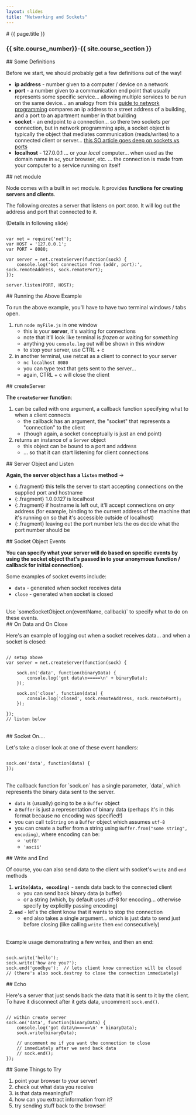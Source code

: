 ```yaml
---
layout: slides
title: "Networking and Sockets"
---
```

<section markdown="block" class="intro-slide">
# {{ page.title }}

### {{ site.course_number}}-{{ site.course_section }}

<p><small></small></p>
</section>

<section markdown="block">
## Some Definitions

Before we start, we should probably get a few definitions out of the way!

* __ip address__ - number given to a computer / device on a network
* __port__ - a number given to a communication end point that usually represents some specific service... allowing multiple services to be run on the same device... an analogy from this [guide to network programming](http://beej.us/guide/bgnet/output/html/singlepage/bgnet.html) compares an ip address to a street address of a building, and a port to an apartment number in that building
* __socket__ - an endpoint to a connection... so there two sockets per connection, but in network programming apis, a socket object is typically the object that mediates communication (reads/writes) to a connected client or server... [this SO article goes deep on sockets vs ports](http://stackoverflow.com/questions/152457/what-is-the-difference-between-a-port-and-a-socket)
* __localhost__ - 127.0.0.1 ... or your _local_ computer... when used as the domain name in `nc`, your browser, etc. ... the connection is made from your computer to a service running on itself

</section>
<section markdown="block">
## net module

Node comes with a built in `net` module. It provides __functions for creating servers and clients__.

The following creates a server that listens on port `8080`. It will log out the address and port that connected to it.

(Details in following slide)

<pre><code data-trim contenteditable>
var net = require('net');
var HOST = '127.0.0.1';
var PORT = 8080;

var server = net.createServer(function(sock) {
    console.log('Got connection from (addr, port):', sock.remoteAddress, sock.remotePort); 
});

server.listen(PORT, HOST);
</code></pre>

</section>

<section markdown="block">
## Running the Above Example

To run the above example, you'll have to have two terminal windows / tabs open.

1. run `node myFile.js` in one window
    * this is your __server__, it's waiting for connections
    * note that it'll look like terminal is _frozen_ or waiting for _something_
    * anything you `console.log` out will be shown in this window
    * to stop your server, use CTRL + c
2. in another terminal, use netcat as a client to connect to your server
    * `nc localhost 8080`
    * you can type text that gets sent to the server...
    * again, CTRL + c will close the client

</section>

<section markdown="block">
## createServer

__The `createServer` function__:

1. can be called with one argument, a callback function specifying what to when a client connects
    * the callback has an argument, the "socket" that represents a "connection" to the client 
    * (though again, a socket conceptually is just an end point)
2. returns an instance of a `Server` object
    * this object can be bound to a port and address
    * ... so that it can start listening for client connections

</section>

<section markdown="block">
## Server Object and Listen

__Again, the server object has a `listen` method__ &rarr;

* {:.fragment} this tells the server to start accepting connections on the supplied port and hostname
* {:.fragment} 1.0.0.127 is localhost
* {:.fragment} if hostname is left out, it'll accept connections on _any_ address (for example, binding to the current address of the machine that it's running on so that it's accessible outside of localhost)
* {:.fragment} leaving out the port number lets the os decide what the port number should be

</section>

<section markdown="block">
## Socket Object Events

__You can specify what your server will do based on specific events by using the socket object that's passed in to your anonymous function / callback for initial connection).__ 

Some examples of socket events include:

* `data` - generated when socket receives data
* `close` - generated when socket is closed

<br>
Use `someSocketObject.on(eventName, callback)` to specify what to do on these events.
</section>


<section markdown="block">
## On Data and On Close

Here's an example of logging out when a socket receives data... and when a socket is closed:

<pre><code data-trim contenteditable>
// setup above
var server = net.createServer(function(sock) {

    sock.on('data', function(binaryData) {
        console.log('got data\n=====\n' + binaryData); 
    });

    sock.on('close', function(data) {
        console.log('closed', sock.remoteAddress, sock.remotePort); 
    });

});
// listen below
</code></pre>

<br>
</section>


<section markdown="block">
## Socket On....

Let's take a closer look at one of these event handlers:

<pre><code data-trim contenteditable>
sock.on('data', function(data) {
});
</code></pre>

<br>
The callback function for `sock.on` has a single parameter, `data`, which represents the binary data sent to the server.

* `data` is (usually) going to be a `Buffer` object 
* a `Buffer` is just a representation of binary data (perhaps it's in this format because no encoding was specified!)
* you can call `toString` on a `Buffer` object which assumes `utf-8`
* you can create a buffer from a string using `Buffer.from("some string", encoding)`, where encoding can be:
    * `'utf8'`
    * `'ascii'`
</section>

<section markdown="block">
## Write and End

Of course, you can also send data to the client with socket's `write` and `end` methods

1. __`write(data, encoding)`__ - sends data back to the connected client
    * you can send back binary data (a buffer)
    * or a string (which, by default uses utf-8 for encoding... otherwise specify by explicitly passing encoding)
2. __`end`__ - let's the client know that it wants to stop the connection
    * end also takes a single argument... which is just data to send just before closing  (like calling `write` then `end` consecutively)

<br>
Example usage demonstrating a few writes, and then an end:
<pre><code data-trim contenteditable>
sock.write('hello'); 
sock.write('how are you?'); 
sock.end('goodbye');  // lets client know connection will be closed 
// (there's also sock.destroy to close the connection immediately)
</code></pre>

</section>

<section markdown="block">
## Echo

Here's a server that just sends back the data that it is sent to it by the client. To have it disconnect after it gets data, uncomment `sock.end()`.

<pre><code data-trim contenteditable>
// within create server
sock.on('data', function(binaryData) {
    console.log('got data\n=====\n' + binaryData); 
    sock.write(binaryData);

    // uncomment me if you want the connection to close
    // immediately after we send back data
    // sock.end();
});
</code></pre>
</section>

<section markdown="block">
## Some Things to Try

1. point your browser to your server!
2. check out what data you receive
3. is that data meaningful?
4. how can you extract information from it?
5. try sending stuff back to the browser!

</section>

